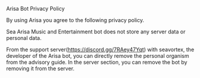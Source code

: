 Arisa Bot Privacy Policy

By using Arisa you agree to the following privacy policy.

Sea Arisa Music and Entertainment bot does not store any server data or personal data.

From the support server(https://discord.gg/7RAey47Yqt) with seavortex, the developer of the Arisa bot, you can directly remove the personal organism from the advisory guide. In the server section, you can remove the bot by removing it from the server.
